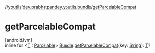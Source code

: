 //[youtils](../../index.md)/[dev.prabhatpandey.youtils.bundle](index.md)/[getParcelableCompat](get-parcelable-compat.md)

# getParcelableCompat

[androidJvm]\
inline fun &lt;[T](get-parcelable-compat.md) : [Parcelable](https://developer.android.com/reference/kotlin/android/os/Parcelable.html)&gt; [Bundle](https://developer.android.com/reference/kotlin/android/os/Bundle.html).[getParcelableCompat](get-parcelable-compat.md)(key: [String](https://kotlinlang.org/api/latest/jvm/stdlib/kotlin/-string/index.html)): [T](get-parcelable-compat.md)?
